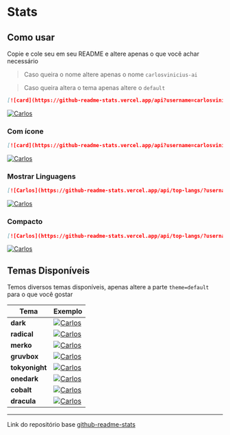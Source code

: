 # Stats

## Como usar

Copie e cole seu em seu README e altere apenas o que você achar necessário

> Caso queira o nome altere apenas o nome `carlosvinicius-ai`

> Caso queira altera o tema apenas altere o `default`

```md
[![card](https://github-readme-stats.vercel.app/api?username=carlosvinicius-ai&theme=default)](https://github.com/anuraghazra/github-readme-stats)
```


[![Carlos](https://github-readme-stats.vercel.app/api?username=carlosvinicius-ai&theme=default)](https://github.com/anuraghazra/github-readme-stats)


### Com ícone

```md
[![card](https://github-readme-stats.vercel.app/api?username=carlosvinicius-ai&theme=default&show_icons=true)](https://github.com/anuraghazra/github-readme-stats)
```


[![Carlos](https://github-readme-stats.vercel.app/api?username=carlosvinicius-ai&theme=default&show_icons=true)](https://github.com/anuraghazra/github-readme-stats)


### Mostrar Linguagens

```md
[![Carlos](https://github-readme-stats.vercel.app/api/top-langs/?username=carlosvinicius-ai&hide=html&theme=default)](https://github.com/anuraghazra/github-readme-stats)
```

[![Carlos](https://github-readme-stats.vercel.app/api/top-langs/?username=carlosvinicius-ai&hide=html&theme=default)](https://github.com/anuraghazra/github-readme-stats)

### Compacto

```md
[![Carlos](https://github-readme-stats.vercel.app/api/top-langs/?username=carlosvinicius-ai&hide=html&theme=default&layout=compact)](https://github.com/anuraghazra/github-readme-stats)
```

[![Carlos](https://github-readme-stats.vercel.app/api/top-langs/?username=carlosvinicius-ai&hide=html&theme=default&layout=compact)](https://github.com/anuraghazra/github-readme-stats)


## Temas Disponíveis

Temos diversos temas disponíveis, apenas altere a parte `theme=default` para o que você gostar

| Tema | Exemplo
| ----- | -------
| **dark** | [![Carlos](https://github-readme-stats.vercel.app/api/top-langs/?username=carlosvinicius-ai&hide=html&theme=dark)](https://github.com/anuraghazra/github-readme-stats)
| **radical** | [![Carlos](https://github-readme-stats.vercel.app/api/top-langs/?username=carlosvinicius-ai&hide=html&theme=radical)](https://github.com/anuraghazra/github-readme-stats)
| **merko** | [![Carlos](https://github-readme-stats.vercel.app/api/top-langs/?username=carlosvinicius-ai&hide=html&theme=merko)](https://github.com/anuraghazra/github-readme-stats)
| **gruvbox** | [![Carlos](https://github-readme-stats.vercel.app/api/top-langs/?username=carlosvinicius-ai&hide=html&theme=gruvbox)](https://github.com/anuraghazra/github-readme-stats)
| **tokyonight** | [![Carlos](https://github-readme-stats.vercel.app/api/top-langs/?username=carlosvinicius-ai&hide=html&theme=tokyonight)](https://github.com/anuraghazra/github-readme-stats)
| **onedark** | [![Carlos](https://github-readme-stats.vercel.app/api/top-langs/?username=carlosvinicius-ai&hide=html&theme=onedark)](https://github.com/anuraghazra/github-readme-stats)
| **cobalt** | [![Carlos](https://github-readme-stats.vercel.app/api/top-langs/?username=carlosvinicius-ai&hide=html&theme=cobalt)](https://github.com/anuraghazra/github-readme-stats)
| **dracula** | [![Carlos](https://github-readme-stats.vercel.app/api/top-langs/?username=carlosvinicius-ai&hide=html&theme=dracula)](https://github.com/anuraghazra/github-readme-stats)


---

Link do repositório base [github-readme-stats](https://github.com/anuraghazra/github-readme-stats)